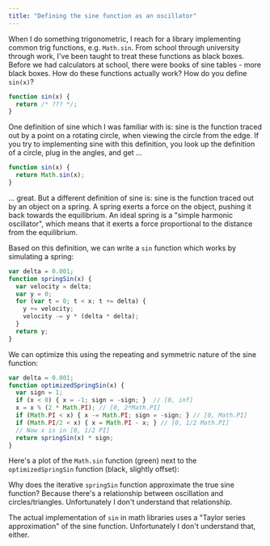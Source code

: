 ```yaml
---
title: "Defining the sine function as an oscillator"
---
```


When I do something trigonometric, I reach for a library implementing common trig functions, e.g. `Math.sin`. From school through university through work, I've been taught to treat these functions as black boxes. Before we had calculators at school, there were books of sine tables - more black boxes. How do these functions actually work? How do you define `sin(x)`?

```js
function sin(x) {
  return /* ??? */;
}
```

One definition of sine which I was familiar with is: sine is the function traced out by a point on a rotating circle, when viewing the circle from the edge. If you try to implementing sine with this definition, you look up the definition of a circle, plug in the angles, and get ...

```js
function sin(x) {
  return Math.sin(x);
}
```

... great. But a different definition of sine is: sine is the function traced out by an object on a spring. A spring exerts a force on the object, pushing it back towards the equilibrium. An ideal spring is a "simple harmonic oscillator", which means that it exerts a force proportional to the distance from the equilibrium.

Based on this definition, we can write a `sin` function which works by simulating a spring:

```js
var delta = 0.001;
function springSin(x) {
  var velocity = delta;
  var y = 0;
  for (var t = 0; t < x; t += delta) {
    y += velocity;
    velocity -= y * (delta * delta);
  }
  return y;
}
```

We can optimize this using the repeating and symmetric nature of the sine function:

```js
var delta = 0.001;
function optimizedSpringSin(x) {
  var sign = 1;
  if (x < 0) { x = -1; sign = -sign; }  // [0, inf]
  x = x % (2 * Math.PI); // [0, 2*Math.PI]
  if (Math.PI < x) { x -= Math.PI; sign = -sign; } // [0, Math.PI]
  if (Math.PI/2 < x) { x = Math.PI - x; } // [0, 1/2 Math.PI]
  // Now x is in [0, 1/2 PI]
  return springSin(x) * sign;
}
```

Here's a plot of the `Math.sin` function (green) next to the `optimizedSpringSin` function (black, slightly offset):

<canvas id="c"></canvas>
<script>
  var delta = 0.001;
  function springSin(x) {
    var velocity = delta;
    var y = 0;
    for (var t = 0; t < x; t += delta) {
      y += velocity;
      velocity -= y * (delta * delta);
    }
    return y;
  }
  function optimizedSpringSin(x) {
    var sign = 1;
    if (x < 0) { x = -1; sign = -sign; }  // [0, inf]
    x = x % (2 * Math.PI); // [0, 2*Math.PI]
    if (Math.PI < x) { x -= Math.PI; sign = -sign; } // [0, Math.PI]
    if (Math.PI/2 < x) { x = Math.PI - x; } // [0, 1/2 Math.PI]
    // Now x is in [0, 1/2 PI]
    return springSin(x) * sign;
  }

  var canvas = document.getElementById("c");
  var ctx = canvas.getContext("2d");
  canvas.width = 1000;
  canvas.height = 400;

  function clear() {
    ctx.fillStyle = 'white';
    ctx.fillRect(0,0,canvas.width, canvas.height);
  }

  function drawSin(sinf, color, offset) {
    ctx.fillStyle = color;
    for (var x = 0; x < canvas.width; x++) {
      ctx.fillRect(x, offset, 1, 1);
      ctx.fillRect(x, offset - sinf(x/50) * 50, 1, 1);
    }
  }
  clear();
  drawSin(Math.sin, 'green', 200);
  drawSin(optimizedSpringSin, 'black', 205);
</script>


Why does the iterative `springSin` function approximate the true sine function? Because there's a relationship between oscillation and circles/triangles. Unfortunately I don't understand that relationship.

The actual implementation of `sin` in math libraries uses a "Taylor series approximation" of the sine function. Unfortunately I don't understand that, either.
